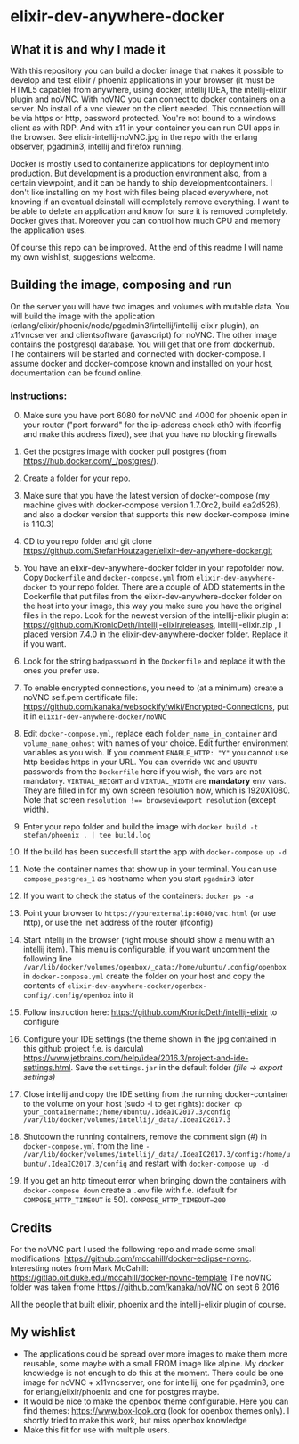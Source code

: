 # elixir-dev-anywhere-docker

## What it is and why I made it

With this repository you can build a docker image that makes it possible to develop and test elixir / phoenix applications in your browser (it must be HTML5 capable) from anywhere, using docker, intellij IDEA, the intellij-elixir plugin and noVNC. With noVNC you can connect to docker containers on a server. No install of a vnc viewer on the client needed. This connection will be via https or http, password protected. You're not bound to a windows client as with RDP. And with x11 in your container you can run GUI apps in the browser. See elixir-intellij-noVNC.jpg in the repo with the erlang observer, pgadmin3, intellij and firefox running.

Docker is mostly used to containerize applications for deployment into production. But development is a production environment also, from a certain viewpoint, and it can be handy to ship developmentcontainers. I don't like installing on my host with files being placed everywhere, not knowing if an eventual deinstall will completely remove everything. I want to be able to delete an application and know for sure it is removed completely. Docker gives that. Moreover you can control how much CPU and memory the application uses.

Of course this repo can be improved. At the end of this readme I will name my own wishlist, suggestions welcome.

## Building the image, composing and run

On the server you will have two images and volumes with mutable data. You will build the image with the application (erlang/elixir/phoenix/node/pgadmin3/intellij/intellij-elixir plugin), an x11vncserver and clientsoftware (javascript) for noVNC. The other image contains the postgresql database. You will get that one from dockerhub. The containers will be started and connected with docker-compose. I assume docker and docker-compose known and installed on your host, documentation can be found online.

### Instructions:

0. Make sure you have port 6080 for noVNC and 4000 for phoenix open in your router ("port forward" for the ip-address check eth0 with ifconfig and make this address fixed), see that you have no blocking firewalls

1. Get the postgres image with docker pull postgres (from https://hub.docker.com/_/postgres/).

2. Create a folder for your repo.

3. Make sure that you have the latest version of docker-compose (my machine gives with docker-compose version 1.7.0rc2, build ea2d526), and also a docker version that supports this new docker-compose (mine is 1.10.3)

4. CD to you repo folder and git clone https://github.com/StefanHoutzager/elixir-dev-anywhere-docker.git

5. You have an elixir-dev-anywhere-docker folder in your repofolder now. Copy `Dockerfile` and `docker-compose.yml` from `elixir-dev-anywhere-docker` to your repo folder. There are a couple of ADD statements in the Dockerfile that put files from the elixir-dev-anywhere-docker folder on the host into your image, this way you make sure you have the original files in the repo. Look for the newest version of the intellij-elixir plugin at https://github.com/KronicDeth/intellij-elixir/releases, intellij-elixir.zip , I placed version 7.4.0 in the elixir-dev-anywhere-docker folder. Replace it if you want.

6. Look for the string `badpassword` in the `Dockerfile` and replace it with the ones you prefer use.

7. To enable encrypted connections, you need to (at a minimum) create a noVNC self.pem certificate file: https://github.com/kanaka/websockify/wiki/Encrypted-Connections, put it in `elixir-dev-anywhere-docker/noVNC`

8. Edit `docker-compose.yml`, replace each `folder_name_in_container` and `volume_name_onhost` with names of your choice. Edit further environment variables as you wish. If you comment `ENABLE_HTTP: "Y"` you cannot use http besides https in your URL. You can override `VNC` and `UBUNTU` passwords from the `Dockerfile` here if you wish, the vars are not mandatory. `VIRTUAL_HEIGHT` and `VIRTUAL_WIDTH` are **mandatory** env vars. They are filled in for my own screen resolution now, which is 1920X1080. Note that screen `resolution !== browseviewport resolution` (except width).

9. Enter your repo folder and build the image with `docker build -t stefan/phoenix . | tee build.log`

10. If the build has been succesfull start the app with `docker-compose up -d`

11. Note the container names that show up in your terminal. You can use `compose_postgres_1` as hostname when you start `pgadmin3` later

12. If you want to check the status of the containers: `docker ps -a`

13. Point your browser to `https://yourexternalip:6080/vnc.html` (or use http), or use the inet address of the router (ifconfig)

14. Start intellij in the browser (right mouse should show a menu with an intellij item). This menu is configurable, if you want uncomment the following line `/var/lib/docker/volumes/openbox/_data:/home/ubuntu/.config/openbox` in `docker-compose.yml` create the folder on your host and copy the contents of `elixir-dev-anywhere-docker/openbox-config/.config/openbox` into it

15. Follow instruction here: https://github.com/KronicDeth/intellij-elixir to configure

16. Configure your IDE settings (the theme shown in the jpg contained in this github project f.e. is darcula) https://www.jetbrains.com/help/idea/2016.3/project-and-ide-settings.html. Save the `settings.jar` in the default folder _(file -> export settings)_

17. Close intellij and copy the IDE setting from the running docker-container to the volume on your host (sudo -i to get rights): `docker cp your_containername:/home/ubuntu/.IdeaIC2017.3/config /var/lib/docker/volumes/intellij/_data/.IdeaIC2017.3`

18. Shutdown the running containers, remove the comment sign (#) in `docker-compose.yml` from the line `- /var/lib/docker/volumes/intellij/_data/.IdeaIC2017.3/config:/home/ubuntu/.IdeaIC2017.3/config` and restart with `docker-compose up -d`

19. If you get an http timeout error when bringing down the containers with `docker-compose down` create a `.env` file with f.e. (default for `COMPOSE_HTTP_TIMEOUT` is 50). `COMPOSE_HTTP_TIMEOUT=200`

## Credits

For the noVNC part I used the following repo and made some small modifications: https://github.com/mccahill/docker-eclipse-novnc.
Interesting notes from Mark McCahill: https://gitlab.oit.duke.edu/mccahill/docker-novnc-template
The noVNC folder was taken frome https://github.com/kanaka/noVNC on sept 6 2016

All the people that built elixir, phoenix and the intellij-elixir plugin of course.

## My wishlist

- The applications could be spread over more images to make them more reusable, some maybe with a small FROM image like alpine. My docker knowledge is not enough to do this at the moment. There could be one image for noVNC + x11vncserver, one for intellij, one for pgadmin3, one for erlang/elixir/phoenix and one for postgres maybe.
- It would be nice to make the openbox theme configurable. Here you can find themes: https://www.box-look.org (look for openbox themes only). I shortly tried to make this work, but miss openbox knowledge
- Make this fit for use with multiple users.
